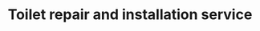 ---
title: "Toilet repair and installation service"
alt: "Repairing or installing toilets for optimal flushing performance and efficiency"
description: "Repairing or installing toilets for optimal flushing performance and efficiency"
category: "plumber"
subcategory: "toilet-repair-installation"
image: "/tradespeople/plumber/toilet-repair-installation.png"
ogImage: "/tradespeople/plumber/toilet-repair-installation.png"
colour: "blue"
pathtxt: "Toilet repair and installation"
published: true
---